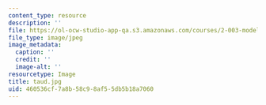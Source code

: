 ```yaml
---
content_type: resource
description: ''
file: https://ol-ocw-studio-app-qa.s3.amazonaws.com/courses/2-003-modeling-dynamics-and-control-i-spring-2005/460536cf7a8b58c98af55db5b18a7060_taud.jpg
file_type: image/jpeg
image_metadata:
  caption: ''
  credit: ''
  image-alt: ''
resourcetype: Image
title: taud.jpg
uid: 460536cf-7a8b-58c9-8af5-5db5b18a7060
---
```

